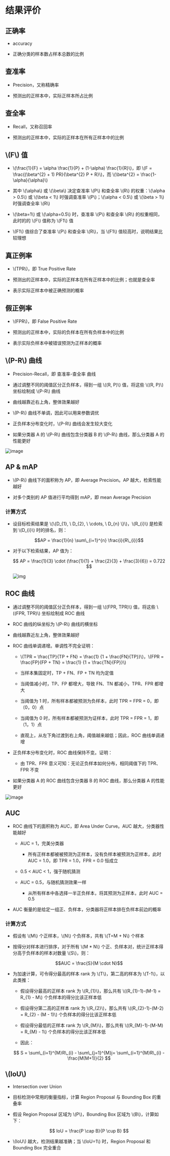 <script type="text/javascript" src="http://cdn.mathjax.org/mathjax/latest/MathJax.js?config=default"></script>

# 结果评价

## 正确率

- accuracy

- 正确分类的样本数占样本总数的比例

## 查准率

- Precision，又称精确率

- 预测出的正样本中，实际正样本所占比例

## 查全率

- Recall，又称召回率

- 预测出的正样本中，实际的正样本在所有正样本中的比例

## \\(F\\) 值

- \\(\frac{1}{F} = \alpha \frac{1}{P} + (1-\alpha) \frac{1}{R}\\)，即 \\(F = \frac{(\beta^{2} + 1) PR}{\beta^{2} P + R}\\)，而 \\(\beta^{2} = \frac{1-\alpha}{\alpha}\\)

- 其中 \\(\alpha\\) 或 \\(\beta\\) 决定查准率 \\(P\\) 和查全率 \\(R\\) 的权重：\\(\alpha > 0.5\\) 或 \\(\beta < 1\\) 时强调查准率 \\(P\\)；\\(\alpha < 0.5\\) 或 \\(\beta > 1\\) 时强调查全率 \\(R\\)

- \\(\beta=1\\) 或 \\(\alpha=0.5\\) 时，查准率 \\(P\\) 和查全率 \\(R\\) 的权重相同，此时的的 \\(F\\) 值称为 \\(F1\\) 值

- \\(F1\\) 值综合了查准率 \\(P\\) 和查全率 \\(R\\)，当 \\(F1\\) 值较高时，说明结果比较理想

## 真正例率

- \\(TPR\\)，即 True Positive Rate

- 预测出的正样本中，实际的正样本在所有正样本中的比例；也就是查全率

- 表示实际正样本中被正确预测的概率

## 假正例率

- \\(FPR\\)，即 False Positive Rate

- 预测出的正样本中，实际的负样本在所有负样本中的比例

- 表示实际负样本中被错误预测为正样本的概率

## \\(P-R\\) 曲线

- Precision-Recall，即 查准率-查全率 曲线

- 通过调整不同的阈值区分正负样本，得到一组 \\((R, P)\\) 值，将这些 \\((R, P)\\) 坐标绘制成 \\(P-R\\) 曲线

- 曲线越靠近右上角，整体效果越好

- \\(P-R\\) 曲线不单调，因此可以用来参数调优

- 正负样本分布变化时，\\(P-R\\) 曲线会发生较大变化

- 如果分类器 A 的 \\(P-R\\) 曲线包含分类器 B 的 \\(P-R\\) 曲线，那么分类器 A 的性能更好

![image](images/pr.png)

## AP & mAP

- \\(P-R\\) 曲线下的面积称为 AP，即 Average Precision。AP 越大，检索性能越好

- 对多个类别的 AP 值进行平均得到 mAP，即 mean Average Precision

### 计算方式

- 设目标检索结果是 \\(\\{D\_{1}, \ D\_{2}, \ \cdots, \ D\_{n} \\}\\)，\\(R\_{i}\\) 是检索到 \\(D\_{i}\\) 时的排名，则：

	$$AP = \frac{1}{n} \sum\_{i=1}^{n} \frac{i}{R\_{i}}$$

- 对于以下检索结果，AP 值为：

	$$ AP = \frac{1}{3} \cdot (\frac{1}{1} + \frac{2}{3} + \frac{3}{6}) = 0.722 $$

	![img](images/ap.png)

## ROC 曲线

- 通过调整不同的阈值区分正负样本，得到一组 \\((FPR, TPR)\\) 值，将这些 \\((FPR, TPR)\\) 坐标绘制成 ROC 曲线

- ROC 曲线的纵坐标为 \\(P-R\\) 曲线的横坐标

- 曲线越靠近左上角，整体效果越好

- ROC 曲线单调递增。单调性不完全证明：

	- \\(TPR = \frac{TP}{TP + FN} = \frac{1} {1 + \frac{FN}{TP}}\\)，\\(FPR = \frac{FP}{FP + TN} = \frac{1} {1 + \frac{TN}{FP}}\\)

	- 当样本集固定时，TP + FN、FP + TN 均为定值

	- 当阈值减小时，TP、FP 都增大，导致 FN、TN 都减小，TPR、FPR 都增大

	- 当阈值为 1 时，所有样本都被预测为负样本，此时 TPR = FPR = 0，即（0，0）点

	- 当阈值为 0 时，所有样本都被预测为证样本，此时 TPR = FPR = 1，即（1，1）点

	- 直观上，从左下角过渡到右上角，阈值越来越低；因此，ROC 曲线单调递增

- 正负样本分布变化时，ROC 曲线保持不变。证明：

	- 由 TPR、FPR 意义可知：无论正负样本如何分布，相同阈值下的 TPR、FPR 不变

- 如果分类器 A 的 ROC 曲线包含分类器 B 的 ROC 曲线，那么分类器 A 的性能更好

![image](images/roc.png)

## AUC

- ROC 曲线下的面积称为 AUC，即 Area Under Curve。AUC 越大，分类器性能越好

	- AUC = 1，完美分类器

		- 所有正样本都被被预测为正样本，没有负样本被预测为正样本，此时 AUC = 1.0，即 TPR = 1.0，FPR = 0.0 恒成立

	- 0.5 < AUC < 1，强于随机猜测

	- AUC = 0.5，与随机猜测效果一样

		- 从所有样本中各选择一半正负样本，将其预测为正样本，此时 AUC = 0.5

- AUC 衡量的是给定一组正、负样本，分类器将正样本排在负样本前边的概率

### 计算方式

- 假设有 \\(M\\) 个正样本，\\(N\\) 个负样本，共有 \\(T=M + N\\) 个样本

- 按得分对样本进行排序，对于所有 \\(M * N\\) 个正、负样本对，统计正样本得分高于负样本的样本对数量 \\(S\\)，则：

	$$AUC = \frac{S}{M \cdot N}$$

- 为加速计算，可令得分最高的样本 rank 为 \\(T\\)，第二高的样本为 \\(T-1\\)，以此类推：

	- 假设得分最高的正样本 rank 为 \\(R\_{1}\\)，那么共有 \\((R\_{1}-1)-(M-1) = R\_{1} - M\\) 个负样本的得分比该正样本低

	- 假设得分第二高的正样本 rank 为 \\(R\_{2}\\)，那么共有 \\((R\_{2}-1)-(M-2) = R\_{2} - (M - 1)\\) 个负样本的得分比该正样本低

	- 假设得分最低的正样本 rank 为 \\(R\_{M}\\)，那么共有 \\((R\_{M}-1)-(M-M) = R\_{M} - 1\\) 个负样本的得分比该正样本低

	- 因此：

	$$ S = \sum\_{i=1}^{M}R\_{i} - \sum\_{j=1}^{M}j= \sum\_{i=1}^{M}R\_{i} - \frac{M(M+1)}{2} $$

## \\(IoU\\)

- Intersection over Union

- 目标检测中常用的衡量指标，计算 Region Proposal 与 Bounding Box 的重叠率

- 假设 Region Proposal 区域为 \\(P\\)，Bounding Box 区域为 \\(B\\)，计算如下：

	$$ IoU = \frac{P \cap B}{P \cup B} $$

- \\(IoU\\) 越大，检测结果越准确；当 \\(IoU=1\\) 时，Region Proposal 和 Bounding Box 完全重合